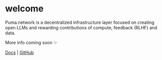 # welcome

Puma.network is a decentralized infrastructure layer focused on creating open LLMs and rewarding contributions of compute, feedback (RLHF) and data.

More info coming soon ✨

[Docs](https://docs.puma.network/) | [GitHub](https://github.com/puma-network)

